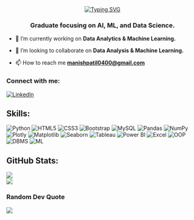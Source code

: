 <p align="center">
<a href="https://git.io/typing-svg"><img src="https://readme-typing-svg.demolab.com?font=Madimi+One&size=37&duration=4500&pause=1000&center=true&vCenter=true&random=false&width=435&lines=Hi+There!+%F0%9F%91%8B;I'm+Manish+Patil" alt="Typing SVG" /></a>
</p>

<h3 align="center">Graduate focusing on AI, ML, and Data Science.</h3>

- 🔭 I’m currently working on **Data Analytics & Machine Learning.**
  
- 👯 I’m looking to collaborate on **Data Analysis & Machine Learning.**

- 📫 How to reach me **manishpatil0400@gmail.com**

### Connect with me:
[![LinkedIn](https://img.shields.io/badge/linkedin-blue.svg?style=for-the-badge&logo=linkedin&logoColor=white)](https://linkedin.com/in/manish-patil-3b5a8922b/)


## Skills:
![Python](https://img.shields.io/badge/python-3670A0?style=for-the-badge&logo=python&logoColor=ffdd54)
![HTML5](https://img.shields.io/badge/html5-%23E34F26.svg?style=for-the-badge&logo=html5&logoColor=white)
![CSS3](https://img.shields.io/badge/css3-%231572B6.svg?style=for-the-badge&logo=css3&logoColor=white)
![Bootstrap](https://img.shields.io/badge/bootstrap-%23563D7C.svg?style=for-the-badge&logo=bootstrap&logoColor=white)
![MySQL](https://img.shields.io/badge/mysql-%2300000f.svg?style=for-the-badge&logo=mysql&logoColor=white)
![Pandas](https://img.shields.io/badge/pandas-%23150458.svg?style=for-the-badge&logo=pandas&logoColor=white)
![NumPy](https://img.shields.io/badge/numpy-%23013243.svg?style=for-the-badge&logo=numpy&logoColor=white)
![Plotly](https://img.shields.io/badge/Plotly-%233F4F75.svg?style=for-the-badge&logo=plotly&logoColor=white)
![Matplotlib](https://img.shields.io/badge/Matplotlib-%23ffffff.svg?style=for-the-badge&logo=Matplotlib&logoColor=black)
![Seaborn](https://img.shields.io/badge/seaborn-%234C72B0.svg?style=for-the-badge&logo=seaborn&logoColor=white)
![Tableau](https://img.shields.io/badge/tableau-blue.svg?style=for-the-badge&logo=tableau&logoColor=white)
![Power BI](https://img.shields.io/badge/power%20bi-blue.svg?style=for-the-badge&logo=power%20bi&logoColor=white)
![Excel](https://img.shields.io/badge/excel-green.svg?style=for-the-badge&logoColor=white)
![OOP](https://img.shields.io/badge/OOP-blue.svg?style=for-the-badge&logo=none&logoColor=white)
![DBMS](https://img.shields.io/badge/DBMS-blue.svg?style=for-the-badge&logo=none&logoColor=white)
![ML](https://img.shields.io/badge/Machine%20Learning-%23008080.svg?style=for-the-badge)


## GitHub Stats:
![](https://github-readme-streak-stats.herokuapp.com/?user=manish506&theme=dark&hide_border=false)<br/>
![](https://github-readme-stats.vercel.app/api/top-langs/?username=manish506&theme=dark&hide_border=false&include_all_commits=true&count_private=false&layout=compact)

### Random Dev Quote
![](https://quotes-github-readme.vercel.app/api?type=horizontal&theme=dark)

